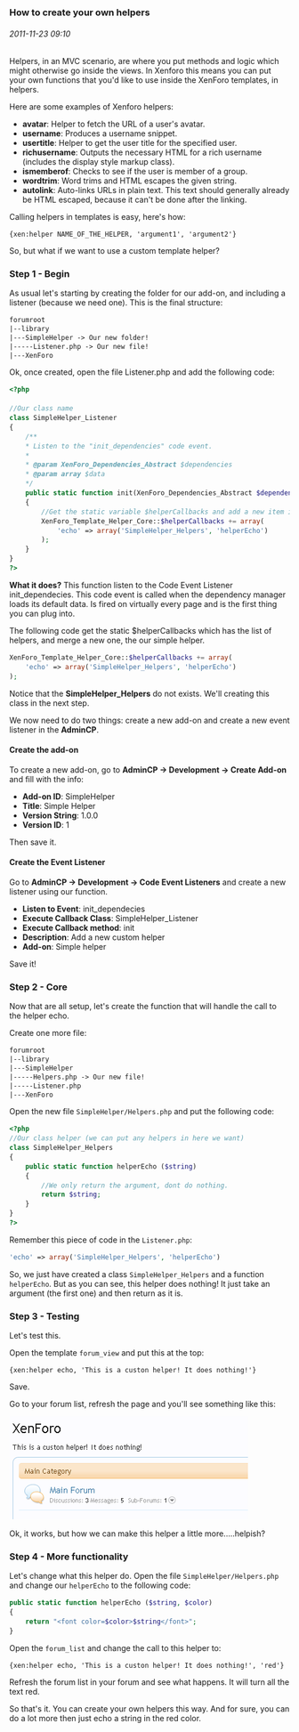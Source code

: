 ### How to create your own helpers
###### 2011-11-23 09:10

Helpers, in an MVC scenario, are where you put methods and logic which might otherwise go inside the views. In Xenforo this means you can put your own functions that you'd like to use inside the XenForo templates, in helpers.

Here are some examples of Xenforo helpers:

- **avatar**: Helper to fetch the URL of a user's avatar.
- **username**: Produces a username snippet.
- **usertitle**: Helper to get the user title for the specified user.
- **richusername**: Outputs the necessary HTML for a rich username (includes the display style markup class).
- **ismemberof**: Checks to see if the user is member of a group.
- **wordtrim**: Word trims and HTML escapes the given string.
- **autolink**: Auto-links URLs in plain text. This text should generally already be HTML escaped, because it can't be done after the linking.

Calling helpers in templates is easy, here's how:

```
{xen:helper NAME_OF_THE_HELPER, 'argument1', 'argument2'}
```

So, but what if we want to use a custom template helper?


### Step 1 - Begin

As usual let's starting by creating the folder for our add-on, and including a listener (because we need one). This is the final structure:

```
forumroot
|--library
|---SimpleHelper -> Our new folder!
|-----Listener.php -> Our new file!
|---XenForo
```


Ok, once created, open the file Listener.php and add the following code:

```php
<?php

//Our class name
class SimpleHelper_Listener
{
    /**
    * Listen to the "init_dependencies" code event.
    *
    * @param XenForo_Dependencies_Abstract $dependencies
    * @param array $data
    */
    public static function init(XenForo_Dependencies_Abstract $dependencies, array $data)
    {
        //Get the static variable $helperCallbacks and add a new item in the array.
        XenForo_Template_Helper_Core::$helperCallbacks += array(
            'echo' => array('SimpleHelper_Helpers', 'helperEcho')
        );
    }
}
?>
```

**What it does?**
This function listen to the Code Event Listener init_dependecies. This code event is called when the dependency manager loads its default data. Is fired on virtually every page and is the first thing you can plug into.

The following code get the static $helperCallbacks which has the list of helpers, and merge a new one, the our simple helper.

```php
XenForo_Template_Helper_Core::$helperCallbacks += array(
    'echo' => array('SimpleHelper_Helpers', 'helperEcho')
);
```

Notice that the **SimpleHelper_Helpers** do not exists. We'll creating this class in the next step.

We now need to do two things: create a new add-on and create a new event listener in the **AdminCP**.

#### Create the add-on

To create a new add-on, go to **AdminCP -> Development -> Create Add-on** and fill with the info:

- **Add-on ID**: SimpleHelper
- **Title**: Simple Helper
- **Version String**: 1.0.0
- **Version ID**: 1

Then save it.

#### Create the Event Listener

Go to **AdminCP -> Development -> Code Event Listeners** and create a new listener using our function.

- **Listen to Event**: init_dependecies
- **Execute Callback Class**: SimpleHelper_Listener
- **Execute Callback method**: init
- **Description**: Add a new custom helper
- **Add-on**: Simple helper

Save it!

### Step 2 - Core

Now that are all setup, let's create the function that will handle the call to the helper echo.

Create one more file:

```
forumroot
|--library
|---SimpleHelper
|-----Helpers.php -> Our new file!
|-----Listener.php
|---XenForo
```

Open the new file `SimpleHelper/Helpers.php` and put the following code:

```php
<?php
//Our class helper (we can put any helpers in here we want)
class SimpleHelper_Helpers
{
    public static function helperEcho ($string)
    {
        //We only return the argument, dont do nothing.
        return $string;
    }
}
?>
```

Remember this piece of code in the `Listener.php`:

```php
'echo' => array('SimpleHelper_Helpers', 'helperEcho')
```

So, we just have created a class `SimpleHelper_Helpers` and a function `helperEcho`. But as you can see, this helper does nothing! It just take an argument (the first one) and then return as it is.


### Step 3 - Testing

Let's test this.

Open the template `forum_view` and put this at the top:

```
{xen:helper echo, 'This is a custon helper! It does nothing!'}
```

Save.

Go to your forum list, refresh the page and you'll see something like this:

![image 1](images/1.png)

Ok, it works, but how we can make this helper a little more.....helpish?


### Step 4 - More functionality


Let's change what this helper do. Open the file `SimpleHelper/Helpers.php` and change our `helperEcho` to the following code:

```php
public static function helperEcho ($string, $color)
{
    return "<font color=$color>$string</font>";
}
```

Open the `forum_list` and change the call to this helper to:

```
{xen:helper echo, 'This is a custon helper! It does nothing!', 'red'}
```

Refresh the forum list in your forum and see what happens. It will turn all the text red.

So that's it. You can create your own helpers this way. And for sure, you can do a lot more then just echo a string in the red color.
